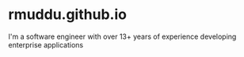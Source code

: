# rmuddu.github.io
I'm a software engineer with over 13+ years of experience developing enterprise applications
